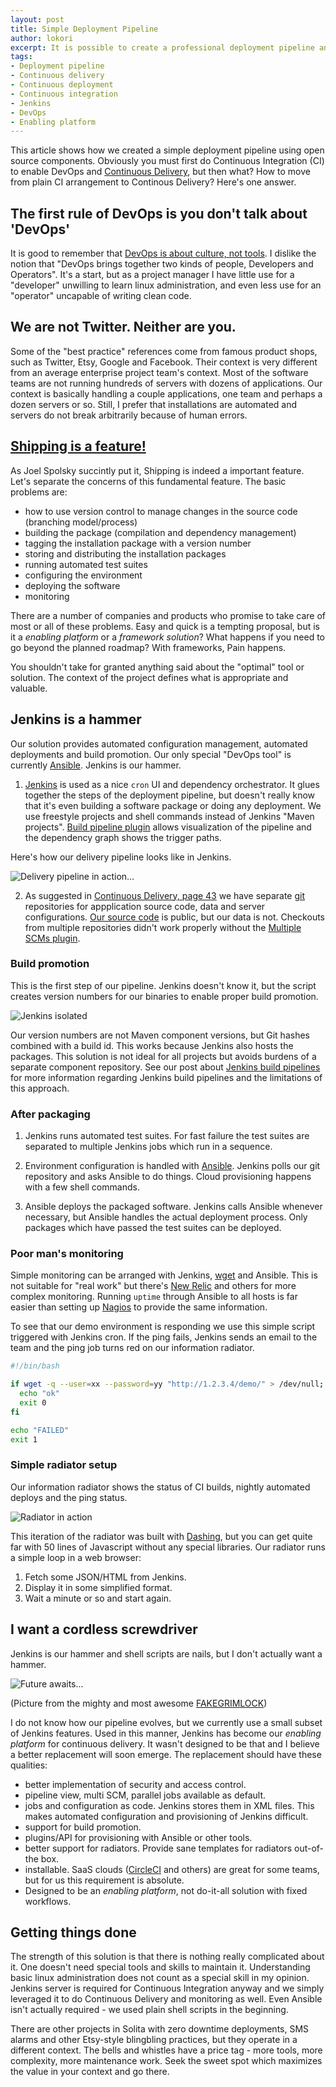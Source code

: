 ```yaml
---
layout: post
title: Simple Deployment Pipeline
author: lokori
excerpt: It is possible to create a professional deployment pipeline and do Continuous Delivery (CD) with few simple tools. When you remove the hype, CD and DevOps are not magic. I will present a real example from our project to show what can be achieved with a minimal effort by ordinary developers. Quite a lot actually.
tags:
- Deployment pipeline
- Continuous delivery
- Continuous deployment
- Continuous integration
- Jenkins
- DevOps
- Enabling platform
---
```


This article shows how we created a simple deployment pipeline using open source components. Obviously you must first do Continuous Integration (CI) to enable DevOps and [Continuous Delivery](http://en.wikipedia.org/wiki/Continuous_delivery), but then what? How to move from plain CI arrangement to Continous Delivery? Here's one answer.

## The first rule of DevOps is you don't talk about 'DevOps'

It is good to remember that [DevOps is about culture, not tools](http://www.activestate.com/blog/2014/08/devops-tools-vs-culture). I dislike the notion that "DevOps brings together two kinds of people, Developers and Operators". It's a start, but as a project manager I have little use for a "developer" unwilling to learn linux administration, and even less use for an "operator" uncapable of writing clean code.

## We are not Twitter. Neither are you. 

Some of the "best practice" references come from famous product shops, such as Twitter, Etsy, Google and Facebook. Their context is very different from an
average enterprise project team's context. Most of the software teams are not running hundreds of servers with dozens of applications. Our context is basically
handling a couple applications, one team and perhaps a dozen servers or so. Still, I prefer that installations are automated and servers do not break arbitrarily
because of human errors.

## [Shipping is a feature!](http://www.joelonsoftware.com/items/2009/09/23.html)

As Joel Spolsky succintly put it, Shipping is indeed a important feature. Let's separate the concerns of this fundamental feature. The basic problems are:

* how to use version control to manage changes in the source code (branching model/process)
* building the package (compilation and dependency management)
* tagging the installation package with a version number
* storing and distributing the installation packages 
* running automated test suites
* configuring the environment
* deploying the software
* monitoring

There are a number of companies and products who promise to take care of most or all of these problems. Easy and quick is a tempting proposal, but is it a *enabling platform* or a *framework solution*? What happens if you need to go beyond the planned roadmap? With frameworks, Pain happens. 

You shouldn't take for granted anything said about the "optimal" tool or solution. The context of the project defines what is appropriate and valuable.

## Jenkins is a hammer

Our solution provides automated configuration management, automated deployments and build promotion. Our only special "DevOps tool" is currently 
[Ansible](http://www.ansible.com/home). Jenkins is our hammer. 

1. [Jenkins](http://jenkins-ci.org/) is used as a nice `cron` UI and dependency orchestrator. It glues together the steps of the deployment pipeline, but doesn't really know that it's even building a software package or doing any deployment. We use freestyle projects and shell commands instead of Jenkins "Maven projects". 
[Build pipeline plugin](https://wiki.jenkins-ci.org/display/JENKINS/Build+Pipeline+Plugin) allows visualization of the pipeline and the dependency graph shows the trigger paths. 

Here's how our delivery pipeline looks like in Jenkins.

![Delivery pipeline in action...](/img/simple-cd/aipal-pipeline.png)

2. As suggested in [Continuous Delivery, page 43](http://www.amazon.com/dp/0321601912) we have separate [git](http://git-scm.com/) repositories for appplication source code, data and server configurations. [Our source code](https://github.com/Opetushallitus/aitu) is public, but our data is not. Checkouts from multiple repositories didn't work properly without the [Multiple SCMs plugin](https://wiki.jenkins-ci.org/display/JENKINS/Multiple+SCMs+Plugin). 

### Build promotion

This is the first step of our pipeline. Jenkins doesn't know it, but the script creates version numbers for our binaries to enable proper build promotion. 

![Jenkins isolated](/img/simple-cd/jenkins-job.png)

Our version numbers are not Maven component versions, but Git hashes combined with a build id. This works because Jenkins also hosts the packages. This solution is not ideal for all projects but avoids burdens of a separate component repository. See our post about [Jenkins build pipelines](http://dev.solita.fi/2013/05/30/jenkins-build-pipelines.html) for more information regarding Jenkins build pipelines and the limitations of this approach.

### After packaging

1. Jenkins runs automated test suites. For fast failure the test suites are separated to multiple Jenkins jobs which run in a sequence.

2. Environment configuration is handled with [Ansible](http://www.ansible.com/home). Jenkins polls our git repository and asks Ansible to do things. Cloud provisioning happens with a few shell commands.

3. Ansible deploys the packaged software. Jenkins calls Ansible whenever necessary, but Ansible handles the actual deployment process. Only packages which have passed the test suites can be deployed.

### Poor man's monitoring

Simple monitoring can be arranged with Jenkins, [wget](http://www.gnu.org/software/wget/) and Ansible. This is not suitable for "real work" but there's [New Relic](http://newrelic.com/) and others for more complex monitoring. Running `uptime` through Ansible to all hosts is far easier than setting up [Nagios](http://www.nagios.org/) to provide the same information. 

To see that our demo environment is responding we use this simple script triggered with Jenkins cron. If the ping fails, Jenkins sends an email to the team and the ping job turns red on our information radiator.

```bash
#!/bin/bash

if wget -q --user=xx --password=yy "http://1.2.3.4/demo/" > /dev/null; then
  echo "ok"
  exit 0
fi

echo "FAILED"
exit 1
```

### Simple radiator setup

Our information radiator shows the status of CI builds, nightly automated deploys and the ping status.  

![Radiator in action](/img/simple-cd/radiator.jpg)

This iteration of the radiator was built with [Dashing](http://dashing.io/), but you can get quite far with 50 lines of Javascript without any special libraries. Our radiator
runs a simple loop in a web browser:

1. Fetch some JSON/HTML from Jenkins.
2. Display it in some simplified format.
3. Wait a minute or so and start again.


## I want a cordless screwdriver

Jenkins is our hammer and shell scripts are nails, but I don't actually want a hammer. 

![Future awaits...](/img/simple-cd/future-grimlock.jpg)

(Picture from the mighty and most awesome [FAKEGRIMLOCK](http://fakegrimlock.com/))

I do not know how our pipeline evolves, but we currently use a small subset of Jenkins features. Used in this manner, Jenkins has become our *enabling platform* for continuous delivery. It wasn't designed to be that and I believe a better replacement will soon emerge. The replacement should have these qualities:

* better implementation of security and access control. 
* pipeline view, multi SCM, parallel jobs available as default.
* jobs and configuration as code. Jenkins stores them in XML files. This makes automated configuration and provisioning of Jenkins difficult.
* support for build promotion. 
* plugins/API for provisioning with Ansible or other tools. 
* better support for radiators. Provide sane templates for radiators out-of-the box.
* installable. SaaS clouds ([CircleCI](https://circleci.com/) and others) are great for some teams, but for us this requirement is absolute.
* Designed to be an *enabling platform*, not do-it-all solution with fixed workflows. 

## Getting things done

The strength of this solution is that there is nothing really complicated about it. One doesn't need special tools and skills to maintain it. Understanding basic linux administration does not count as a special skill in my opinion. Jenkins server is required for Continuous Integration anyway and we simply leveraged it to do Continuous Delivery and monitoring as well. Even Ansible isn't actually required - we used plain shell scripts in the beginning.

There are other projects in Solita with zero downtime deployments, SMS alarms and other Etsy-style blingbling practices, but they operate in a different context. The bells and whistles have a price tag - more tools, more complexity, more maintenance work. Seek the sweet spot which maximizes the value in your context and go there.

